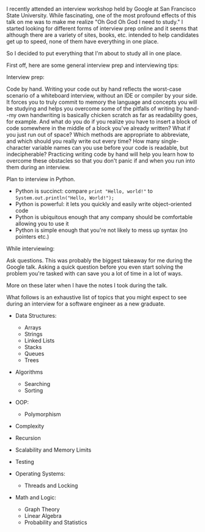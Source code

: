 I recently attended an interview workshop held by Google at San Francisco State University.
While fascinating, one of the most profound effects of this talk on me was to make
me realize "Oh God Oh God I need to study." I started looking for different forms
of interview prep online and it seems that although there are a variety of sites,
books, etc. intended to help candidates get up to speed, none of them have everything
in one place.

So I decided to put everything that I'm about to study all in one place.

First off, here are some general interview prep and interviewing tips:

Interview prep:

Code by hand. Writing your code out by hand reflects the worst-case scenario of
a whiteboard interview, without an IDE or compiler by your side. It forces you to
truly commit to memory the language and concepts you will be studying and helps
you overcome some of the pitfalls of writing by hand--my own handwriting is
basically chicken scratch as far as readability goes, for example. And what do
you do if you realize you have to insert a block of code somewhere in the middle
of a block you've already written? What if you just run out of space? Which methods
are appropriate to abbreviate, and which should you really write out every time?
How many single-character variable names can you use before your code is readable,
but indecipherable? Practicing writing code by hand will help you learn how to
overcome these obstacles so that you don't panic if and when you run into them
during an interview.

Plan to interview in Python.
* Python is succinct: compare `print "Hello, world!"` to `System.out.println("Hello, World!");`
* Python is powerful: it lets you quickly and easily write object-oriented code
* Python is ubiquitous enough that any company should be comfortable allowing you to use it
* Python is simple enough that you're not likely to mess up syntax (no pointers etc.)

While interviewing:

Ask questions. This was probably the biggest takeaway for me during the Google
talk. Asking a quick question before you even start solving the problem you're
tasked with can save you a lot of time in a lot of ways.

More on these later when I have the notes I took during the talk.

What follows is an exhaustive list of topics that you might expect to see during
an interview for a software engineer as a new graduate.

* Data Structures:
  * Arrays
  * Strings
  * Linked Lists
  * Stacks
  * Queues
  * Trees
* Algorithms
  * Searching
  * Sorting
* OOP:
  * Polymorphism

* Complexity
* Recursion
* Scalability and Memory Limits
* Testing
* Operating Systems:
  * Threads and Locking
* Math and Logic:
  * Graph Theory
  * Linear Algebra
  * Probability and Statistics
  
